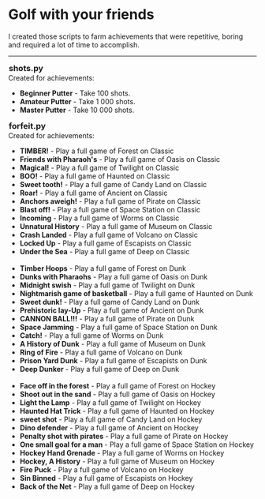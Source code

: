 # Golf with your friends
I created those scripts to farm achievements that were repetitive, boring and required a lot of time to accomplish.

<hr>
<h3 style="margin: 1px;">shots.py</h3>
Created for achievements:
<ul>
    <li><b>Beginner Putter</b> - Take 100 shots.</li>
    <li><b>Amateur Putter</b> - Take 1 000 shots.</li>
    <li><b>Master Putter</b> - Take 10 000 shots.</li>
</ul>

<h3 style="margin: 1px;">forfeit.py</h3>
Created for achievements:
<ul>
    <li><b>TIMBER!</b> - Play a full game of Forest on Classic</li>
    <li><b>Friends with Pharaoh's</b> - Play a full game of Oasis on Classic</li>
    <li><b>Magical!</b> - Play a full game of Twilight on Classic</li>
    <li><b>BOO!</b> - Play a full game of Haunted on Classic</li>
    <li><b>Sweet tooth!</b> - Play a full game of Candy Land on Classic</li>
    <li><b>Roar!</b> - Play a full game of Ancient on Classic</li>
    <li><b>Anchors aweigh!</b> - Play a full game of Pirate on Classic</li>
    <li><b>Blast off!</b> - Play a full game of Space Station on Classic</li>
    <li><b>Incoming</b> - Play a full game of Worms on Classic</li>
    <li><b>Unnatural History</b> - Play a full game of Museum on Classic</li>
    <li><b>Crash Landed</b> - Play a full game of Volcano on Classic</li>
    <li><b>Locked Up</b> - Play a full game of Escapists on Classic</li>
    <li><b>Under the Sea</b> - Play a full game of Deep on Classic</li>
<br>
    <li><b>Timber Hoops</b> - Play a full game of Forest on Dunk</li>
    <li><b>Dunks with Pharaohs</b> - Play a full game of Oasis on Dunk</li>
    <li><b>Midnight swish</b> - Play a full game of Twilight on Dunk</li>    
    <li><b>Nightmarish game of basketball</b> - Play a full game of Haunted on Dunk</li>
    <li><b>Sweet dunk!</b> - Play a full game of Candy Land on Dunk</li>
    <li><b>Prehistoric lay-Up</b> - Play a full game of Ancient on Dunk</li>
    <li><b>CANNON BALL!!!</b> - Play a full game of Pirate on Dunk</li>
    <li><b>Space Jamming</b> - Play a full game of Space Station on Dunk</li>
    <li><b>Catch!</b> - Play a full game of Worms on Dunk</li>
    <li><b>A History of Dunk</b> - Play a full game of Museum on Dunk</li>
    <li><b>Ring of Fire</b> - Play a full game of Volcano on Dunk</li>
    <li><b>Prison Yard Dunk</b> - Play a full game of Escapists on Dunk</li>
    <li><b>Deep Dunker</b> - Play a full game of Deep on Dunk</li>
<br>
    <li><b>Face off in the forest</b> - Play a full game of Forest on Hockey</li>
    <li><b>Shoot out in the sand</b> - Play a full game of Oasis on Hockey</li>
    <li><b>Light the Lamp</b> - Play a full game of Twilight on Hockey</li>    
    <li><b>Haunted Hat Trick</b> - Play a full game of Haunted on Hockey</li>
    <li><b>sweet shot</b> - Play a full game of Candy Land on Hockey</li>
    <li><b>Dino defender</b> - Play a full game of Ancient on Hockey</li>
    <li><b>Penalty shot with pirates</b> - Play a full game of Pirate on Hockey</li>
    <li><b>One small goal for a man</b> - Play a full game of Space Station on Hockey</li>
    <li><b>Hockey Hand Grenade</b> - Play a full game of Worms on Hockey</li>
    <li><b>Hockey, A History</b> - Play a full game of Museum on Hockey</li>
    <li><b>Fire Puck</b> - Play a full game of Volcano on Hockey</li>
    <li><b>Sin Binned</b> - Play a full game of Escapists on Hockey</li>
    <li><b>Back of the Net</b> - Play a full game of Deep on Hockey</li>
</ul>